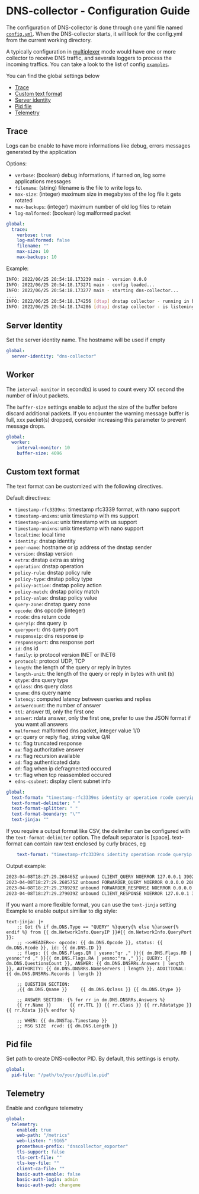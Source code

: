 # DNS-collector - Configuration Guide

The configuration of DNS-collector is done through one yaml file named [`config.yml`](https://github.com/dmachard/go-dnscollector/blob/main/config.yml). When the DNS-collector starts, it will look for the config.yml from the current working directory.

A typically configuration in [multiplexer](./running_mode.md) mode would have one or more collector to receive DNS traffic, and severals loggers to process the incoming traffics. You can take a look to the list of config [`examples`](examples.md).

You can find the global settings below

- [Trace](#trace)
- [Custom text format](#custom-text-format)
- [Server identity](#server-identity)
- [Pid file](#pid-file)
- [Telemetry](#telemetry)

## Trace

Logs can be enable to have more informations like debug, errors messages generated by the application

Options:

- `verbose`: (boolean) debug informations, if turned on, log some applications messages
- `filename`: (string) filename is the file to write logs to.
- `max-size`: (integer) maximum size in megabytes of the log file it gets rotated
- `max-backups`: (integer) maximum number of old log files to retain
- `log-malformed`: (boolean) log malformed packet

```yaml
global:
  trace:
    verbose: true
    log-malformed: false
    filename: ""
    max-size: 10
    max-backups: 10
```

Example:

```bash
INFO: 2022/06/25 20:54:18.173239 main - version 0.0.0
INFO: 2022/06/25 20:54:18.173271 main - config loaded...
INFO: 2022/06/25 20:54:18.173277 main - starting dns-collector...
....
INFO: 2022/06/25 20:54:18.174256 [dtap] dnstap collector - running in background...
INFO: 2022/06/25 20:54:18.174286 [dtap] dnstap collector - is listening on [::]:6000
```

## Server Identity

Set the server identity name. The hostname will be used if empty

```yaml
global:
  server-identity: "dns-collector"
```

## Worker

The `interval-monitor` in second(s) is used to count every XX second the number of in/out packets.

The `buffer-size` settings enable to adjust the size of the buffer before discard additional packets. If you encounter the warning message buffer is full, xxx packet(s) dropped, consider increasing this parameter to prevent message drops.
  
```yaml
global:
  worker:
    interval-monitor: 10
    buffer-size: 4096
```

## Custom text format

The text format can be customized with the following directives.

Default directives:

- `timestamp-rfc3339ns`: timestamp rfc3339 format, with nano support
- `timestamp-unixms`: unix timestamp with ms support
- `timestamp-unixus`: unix timestamp with us support
- `timestamp-unixns`: unix timestamp with nano support
- `localtime`: local time
- `identity`: dnstap identity
- `peer-name`: hostname or ip address of the dnstap sender
- `version`: dnstap version
- `extra`: dnstap extra as string
- `operation`: dnstap operation
- `policy-rule`: dnstap policy rule
- `policy-type`: dnstap policy type
- `policy-action`: dnstap policy action
- `policy-match`: dnstap policy match
- `policy-value`: dnstap policy value
- `query-zone`: dnstap query zone
- `opcode`: dns opcode (integer)
- `rcode`: dns return code
- `queryip`: dns query ip
- `queryport`: dns query port
- `responseip`: dns response ip
- `responseport`: dns response port
- `id`: dns id
- `family`: ip protocol version INET or INET6
- `protocol`: protocol UDP, TCP
- `length`: the length of the query or reply in bytes
- `length-unit`: the length of the query or reply in bytes with unit (`b`)
- `qtype`: dns query type
- `qclass`: dns query class
- `qname`: dns query name
- `latency`: computed latency between queries and replies
- `answercount`: the number of answer
- `ttl`: answer ttl, only the first one
- `answer`: rdata answer, only the first one, prefer to use the JSON format if you wamt all answers
- `malformed`: malformed dns packet, integer value 1/0
- `qr`: query or reply flag, string value Q/R
- `tc`: flag truncated response
- `aa`: flag authoritative answer
- `ra`: flag recursion available
- `ad`: flag authenticated data
- `df`: flag when ip defragmented occured
- `tr`: flag when tcp reassembled occured
- `edns-csubnet`: display client subnet info

```yaml
global:
  text-format: "timestamp-rfc3339ns identity qr operation rcode queryip queryport family protocol length-unit qname qtype latency ttl"
  text-format-delimiter: " "
  text-format-splitter: " "
  text-format-boundary: "\""
  text-jinja: ""
```

If you require a output format like CSV, the delimiter can be configured with the `text-format-delimiter` option.
The default separator is [space]. text-format can contain raw text enclosed by curly braces, eg

```yaml
	text-format: "timestamp-rfc3339ns identity operation rcode queryip queryport qname qtype {DNSTAP}"
```

Output example:

```bash
2023-04-08T18:27:29.268465Z unbound CLIENT_QUERY NOERROR 127.0.0.1 39028 IPv4 UDP 50b google.fr A 0.000000
2023-04-08T18:27:29.268575Z unbound FORWARDER_QUERY NOERROR 0.0.0.0 20817 IPv4 UDP 38b google.fr A 0.000000
2023-04-08T18:27:29.278929Z unbound FORWARDER_RESPONSE NOERROR 0.0.0.0 20817 IPv4 UDP 54b google.fr A 0.000000
2023-04-08T18:27:29.279039Z unbound CLIENT_RESPONSE NOERROR 127.0.0.1 39028 IPv4 UDP 54b google.fr A 0.000000

```

If you want a more flexible format, you can use the `text-jinja` setting
Example to enable output similiar to dig style:

```
text-jinja: |+
    ;; Got {% if dm.DNS.Type == "QUERY" %}query{% else %}answer{% endif %} from {{ dm.NetworkInfo.QueryIP }}#{{ dm.NetworkInfo.QueryPort }}:
    ;; ->>HEADER<<- opcode: {{ dm.DNS.Opcode }}, status: {{ dm.DNS.Rcode }}, id: {{ dm.DNS.ID }}
    ;; flags: {{ dm.DNS.Flags.QR | yesno:"qr ," }}{{ dm.DNS.Flags.RD | yesno:"rd ," }}{{ dm.DNS.Flags.RA | yesno:"ra ," }}; QUERY: {{ dm.DNS.QuestionsCount }}, ANSWER: {{ dm.DNS.DNSRRs.Answers | length }}, AUTHORITY: {{ dm.DNS.DNSRRs.Nameservers | length }}, ADDITIONAL: {{ dm.DNS.DNSRRs.Records | length }}
    
    ;; QUESTION SECTION:
    ;{{ dm.DNS.Qname }}		{{ dm.DNS.Qclass }}	{{ dm.DNS.Qtype }}

    ;; ANSWER SECTION: {% for rr in dm.DNS.DNSRRs.Answers %}
    {{ rr.Name }}		{{ rr.TTL }} {{ rr.Class }} {{ rr.Rdatatype }} {{ rr.Rdata }}{% endfor %}

    ;; WHEN: {{ dm.DNSTap.Timestamp }}
    ;; MSG SIZE  rcvd: {{ dm.DNS.Length }}
```

## Pid file

Set path to create DNS-collector PID.
By default, this settings is empty.

```yaml
global:
  pid-file: "/path/to/your/pidfile.pid"
```

## Telemetry

Enable and configure telemetry

```yaml
global:
  telemetry:
    enabled: true
    web-path: "/metrics"
    web-listen: ":9165"
    prometheus-prefix: "dnscollector_exporter"
    tls-support: false
    tls-cert-file: ""
    tls-key-file: ""
    client-ca-file: ""
    basic-auth-enable: false
    basic-auth-login: admin
    basic-auth-pwd: changeme
```
